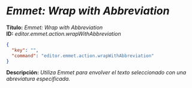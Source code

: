 <!-- Autor: Daniel Benjamin Perez Morales -->
<!-- GitHub: https://github.com/D4nitrix13 -->
<!-- GitLab: https://gitlab.com/D4nitrix13 -->
<!-- Correo electrónico: danielperezdev@proton.me -->

# ***Emmet: Wrap with Abbreviation***

**Título:** *Emmet: Wrap with Abbreviation*  
**ID:** *editor.emmet.action.wrapWithAbbreviation*

```json
{
  "key": "",
  "command": "editor.emmet.action.wrapWithAbbreviation"
}
```

**Descripción:** *Utiliza Emmet para envolver el texto seleccionado con una abreviatura especificada.*
